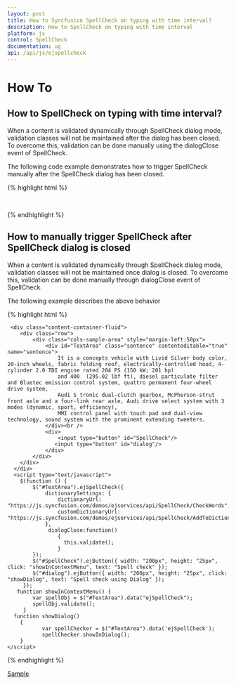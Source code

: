 ```yaml
---
layout: post
title: How to Syncfusion SpellCheck on typing with time interval? 
description: How to SpellCheck on typing with time interval
platform: js
control: SpellCheck
documentation: ug
api: /api/js/ejspellcheck
---
```

# How To

## How to SpellCheck on typing with time interval?

When a content is validated dynamically through SpellCheck dialog mode, validation classes will not be maintained after the dialog has been closed. To overcome this, validation can be done manually using the dialogClose event of SpellCheck. 

The following code example demonstrates how to trigger SpellCheck manually after the SpellCheck dialog has been closed.

{% highlight html %}

<div id="SpellCheck" contenteditable="true" onkeyup="onValidateTimeDelay()"></div>
<script type="text/javascript">
    $(function () {
        $("#SpellCheck").ejSpellCheck({
            dictionarySettings: {
                dictionaryUrl: "http://js.syncfusion.com/demos/ejservices/api/SpellCheck/CheckWords",
                customDictionaryUrl: "http://js.syncfusion.com/demos/ejservices/api/SpellCheck/AddToDictionary"
            },
            contextMenuSettings: { enable: true },
            enableValidateOnType: true,
            validating: function (args) {
                // Space key
                if (args.events.keyCode == 32) {
                    args.events.cancelable = false;
                }
                // Enter key
                if (args.events.keyCode == 13) {
                    args.events.cancelable = false;
                }
            },
            actionSuccess: function (args) {
                var spellObj = $("#SpellCheck").data("ejSpellCheck");
                spellObj.setCursorPosition(position);
            }
        });
    });
    var position;
    function onValidateTimeDelay() {
        var spellObj = $("#SpellCheck").data("ejSpellCheck");
        var proxy = spellObj;
        if (proxy.setTimeObj != undefined)
            clearInterval(proxy.setTimeObj);
        // 2000 milliseconds is customizable and it’s to wait before executing the code. If omitted, the value 0 is used
        proxy.setTimeObj = setTimeout(function () {
            position = proxy.getCursorPosition();
            proxy.validate();
        }, 2000);
    }
</script>

    
{% endhighlight %}

## How to manually trigger SpellCheck after SpellCheck dialog is closed

When a content is validated dynamically through SpellCheck dialog mode, validation classes will not be maintained once dialog is closed. To overcome this, validation can be done manually through dialogClose event of SpellCheck. 

The following example describes the above behavior

{% highlight html %}

     <div class="content-container-fluid">
        <div class="row">
            <div class="cols-sample-area" style="margin-left:50px">
                <div id="TextArea" class="sentence" contenteditable="true" name="sentence">
                    It is a concepts vehicle with Livid Silver body color, 20-inch wheels, fabric folding roof, electrically-controlled hood, 4-cylinder 2.0 TDI engine rated 204 PS (150 kW; 201 hp)
                    and 400  (295.02 lbf ft), diesel particulate filter and Bluetec emission control system, quattro permanent four-wheel drive system,
                    Audi S tronic dual-clutch gearbox, McPherson-strut front axle and a four-link rear axle, Audi drive select system with 3 modes (dynamic, sport, efficiency),
                    MMI control panel with touch pad and dual-view technology, sound system with the prominent extending tweeters.
                </div><br />
                <div>
                    <input type="button" id="SpellCheck"/>
                   <input type="button" id="dialog"/>
                </div>
            </div>
        </div>
      </div>
      <script type="text/javascript">
        $(function () {
            $("#TextArea").ejSpellCheck({
                dictionarySettings: {
                    dictionaryUrl: "https://js.syncfusion.com/demos/ejservices/api/SpellCheck/CheckWords",
                    customDictionaryUrl: "https://js.syncfusion.com/demos/ejservices/api/SpellCheck/AddToDictionary"
                },
              	 dialogClose:function()
					{
					  this.validate();
					}
            });
            $("#SpellCheck").ejButton({ width: "200px", height: "25px", click: "showInContextMenu", text: "Spell check" });
            $("#dialog").ejButton({ width: "200px", height: "25px", click: "showDialog", text: "Spell check using Dialog" });
         });
       function showInContextMenu() {
            var spellObj = $("#TextArea").data("ejSpellCheck");
            spellObj.validate();
         }
      function showDialog()
        {
               var spellChecker = $("#TextArea").data('ejSpellCheck');
               spellChecker.showInDialog();
        }
    </script>

{% endhighlight %}

[Sample](https://jsplayground.syncfusion.com/gq5nodrd)